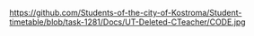 https://github.com/Students-of-the-city-of-Kostroma/Student-timetable/blob/task-1281/Docs/UT-Deleted-CTeacher/CODE.jpg

